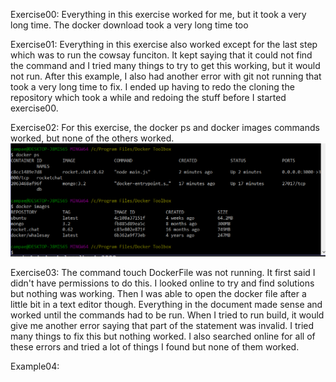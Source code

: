 Exercise00:
Everything in this exercise worked for me, but it took a very long time. The docker download took a very long time too

Exercise01:
Everything in this exercise also worked except for the last step which was to run the cowsay funciton. It kept saying that it could not
find the command and I tried many things to try to get this working, but it would not run. After this example, I also had another error 
with git not running that took a very long time to fix. I ended up having to redo the cloning the repository which took a while and 
redoing the stuff before I started exercise00.

Exercise02:
For this exercise, the docker ps and docker images commands worked, but none of the others worked. 
![](https://github.com/ecampi/Labs/blob/master/Lab6/docker.PNG)

Exercise03:
The command touch DockerFile was not running. It first said I didn't have permissions to do this. I looked online to try and find solutions 
but nothing was working. Then I was able to open the docker file after a little bit in a text editor though. Everything in the document made sense and worked until the commands had to be run. When I tried to run build, it would give me another error saying that part of the statement was invalid. I tried many things to fix this but nothing worked. I also searched online for all of these errors and tried a lot of things I found but none of them worked. 

Example04:

